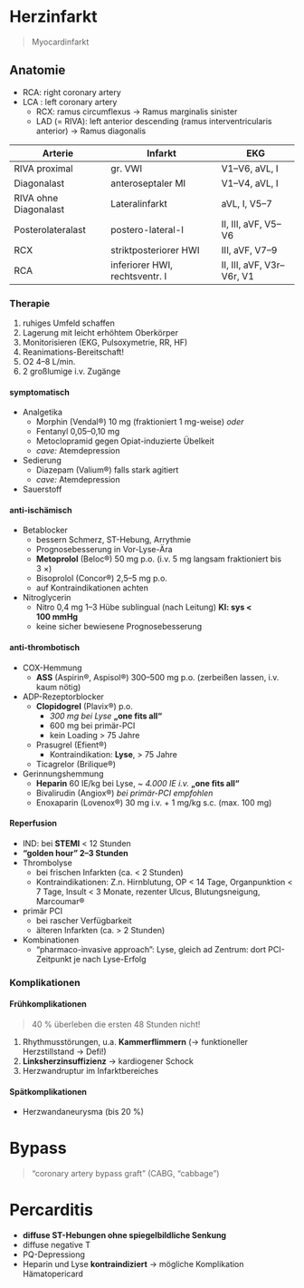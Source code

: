 # Herzinfarkt

> Myocardinfarkt

## Anatomie

- RCA: right coronary artery
- LCA : left coronary artery
	- RCX: ramus circumflexus → Ramus marginalis sinister
	- LAD (= RIVA): left anterior descending (ramus interventricularis anterior) → Ramus diagonalis

| Arterie               | Infarkt                        | EKG                       |
|-----------------------|--------------------------------|---------------------------|
| RIVA proximal         | gr. VWI                        | V1–V6, aVL, I             |
| Diagonalast           | anteroseptaler MI              | V1–V4, aVL, I             |
| RIVA ohne Diagonalast | Lateralinfarkt                 | aVL, I, V5–7              |
| Posterolateralast     | postero-lateral-I              | II, III, aVF, V5–V6       |
| RCX                   | striktposteriorer HWI          | III, aVF, V7–9            |
| RCA                   | inferiorer HWI, rechtsventr. I | II, III, aVF, V3r–V6r, V1 |

### Therapie

1. ruhiges Umfeld schaffen2. Lagerung mit leicht erhöhtem Oberkörper3. Monitorisieren (EKG, Pulsoxymetrie, RR, HF)4. Reanimations-Bereitschaft!5. O2 4–8 L/min.
6. 2 großlumige i.v. Zugänge

<!-- Aus Tschische Notarztkurs Krems -->

#### symptomatisch

 * Analgetika
 	- Morphin (Vendal®) 10 mg (fraktioniert 1 mg-weise) *oder*
 	- Fentanyl 0,05–0,10 mg
 	- Metoclopramid gegen Opiat-induzierte Übelkeit
 	- *cave:* Atemdepression
 * Sedierung
 	- Diazepam (Valium®) falls stark agitiert
 	- *cave:* Atemdepression
* Sauerstoff

#### anti-ischämisch

* Betablocker
	- bessern Schmerz, ST-Hebung, Arrythmie
	- Prognosebesserung in Vor-Lyse-Ära
	- **Metoprolol** (Beloc®) 50 mg p.o. (i.v. 5 mg langsam fraktioniert bis 3 ×)
	- Bisoprolol (Concor®) 2,5–5 mg p.o.
	- auf Kontraindikationen achten
* Nitroglycerin
	- Nitro 0,4 mg 1–3 Hübe sublingual (nach Leitung) **KI: sys < 100 mmHg**
	- keine sicher bewiesene Prognosebesserung
	
#### anti-thrombotisch

* COX-Hemmung
	- **ASS** (Aspirin®, Aspisol®) 300–500 mg p.o. (zerbeißen lassen, i.v. kaum nötig)
* ADP-Rezeptorblocker
	- **Clopidogrel** (Plavix®) p.o.
		- *300 mg bei Lyse* **„one fits all“**
		- 600 mg bei primär-PCI
		- kein Loading > 75 Jahre
	- Prasugrel (Efient®)
		- Kontraindikation: **Lyse**, > 75 Jahre
	- Ticagrelor (Brilique®)
* Gerinnungshemmung
	- **Heparin** 60 IE/kg bei Lyse, *~ 4.000 IE i.v.* **„one fits all“**
	- Bivalirudin (Angiox®) *bei primär-PCI empfohlen*
	- Enoxaparin (Lovenox®) 30 mg i.v. + 1 mg/kg s.c. (max. 100 mg)

#### Reperfusion

* IND: bei **STEMI** < 12 Stunden
* **“golden hour” 2–3 Stunden**
* Thrombolyse
	- bei frischen Infarkten (ca. < 2 Stunden)
	- Kontraindikationen: Z.n. Hirnblutung, OP < 14 Tage, Organpunktion < 7 Tage, Insult < 3 Monate, rezenter Ulcus, Blutungsneigung, Marcoumar®
* primär PCI
	- bei rascher Verfügbarkeit
	- älteren Infarkten (ca. > 2 Stunden)
* Kombinationen
	- “pharmaco-invasive approach”: Lyse, gleich ad Zentrum: dort PCI-Zeitpunkt je nach Lyse-Erfolg

### Komplikationen

#### Frühkomplikationen

> 40 % überleben die ersten 48 Stunden nicht!

1. Rhythmusstörungen, u.a. **Kammerflimmern** (→ funktioneller Herzstillstand → Defi!)2. **Linksherzinsuffizienz** → kardiogener Schock
3. Herzwandruptur im Infarktbereiches

#### Spätkomplikationen

* Herzwandaneurysma (bis 20 %)

# Bypass

> “coronary artery bypass graft” (CABG, “cabbage”)




# Percarditis

* **diffuse ST-Hebungen ohne spiegelbildliche Senkung**
* diffuse negative T
* PQ-Depressiong
* Heparin und Lyse **kontraindiziert** → mögliche Komplikation Hämatopericard